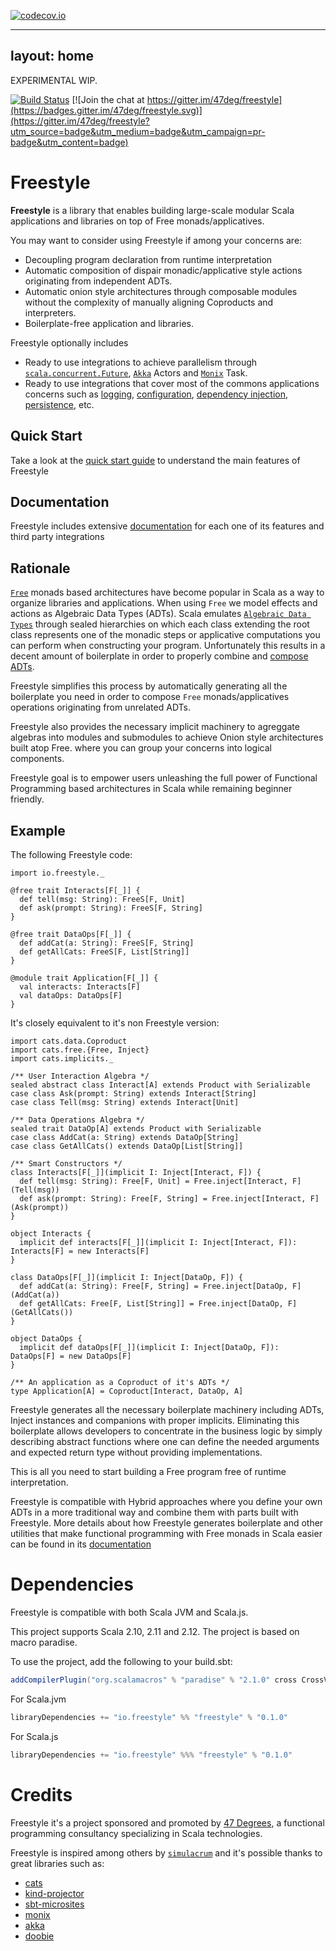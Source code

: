 [![codecov.io](https://codecov.io/github/47deg/freestyle/coverage.svg?token=E9sGVv2ii7&branch=master)](https://codecov.io/github/47deg/freestyle?branch=master)

---
layout: home
---

EXPERIMENTAL WIP.

[![Build Status](https://travis-ci.org/47deg/freestyle.svg?branch=master)](https://travis-ci.org/47deg/freestyle) [![Join the chat at https://gitter.im/47deg/freestyle](https://badges.gitter.im/47deg/freestyle.svg)](https://gitter.im/47deg/freestyle?utm_source=badge&utm_medium=badge&utm_campaign=pr-badge&utm_content=badge)

# Freestyle

**Freestyle** is a library that enables building large-scale modular Scala applications and libraries on top of Free monads/applicatives.

You may want to consider using Freestyle if among your concerns are:

- Decoupling program declaration from runtime interpretation
- Automatic composition of dispair monadic/applicative style actions originating from independent ADTs.
- Automatic onion style architectures through composable modules without the complexity of manually aligning Coproducts and interpreters.
- Boilerplate-free application and libraries.

Freestyle optionally includes

- Ready to use integrations to achieve parallelism through [`scala.concurrent.Future`](), [`Akka`]() Actors and [`Monix`]() Task.
- Ready to use integrations that cover most of the commons applications concerns such as [logging](), [configuration](), [dependency injection](), [persistence](), etc.

## Quick Start

Take a look at the [quick start guide](docs/quickstart.html) to understand the main features of Freestyle

## Documentation

Freestyle includes extensive [documentation](docs/algebras.html) for each one of its features and third party integrations

## Rationale

[`Free`]() monads based architectures have become popular in Scala as a way to organize libraries and applications.
When using `Free` we model effects and actions as Algebraic Data Types (ADTs).
Scala emulates [`Algebraic Data Types`]() through sealed hierarchies on which each class extending the root class represents one of the monadic steps or applicative computations you can perform when
constructing your program. Unfortunately this results in a decent amount of boilerplate in order to properly combine and [compose ADTs]().

Freestyle simplifies this process by automatically generating all the boilerplate you need in order to compose `Free` monads/applicatives operations originating from unrelated ADTs.

Freestyle also provides the necessary implicit machinery to agreggate algebras into modules and submodules to achieve Onion style architectures built atop Free.
where you can group your concerns into logical components.

Freestyle goal is to empower users unleashing the full power of Functional Programming based architectures in Scala while remaining beginner friendly.

## Example

The following Freestyle code:

```tut:silent
import io.freestyle._

@free trait Interacts[F[_]] {
  def tell(msg: String): FreeS[F, Unit]
  def ask(prompt: String): FreeS[F, String]
}

@free trait DataOps[F[_]] {
  def addCat(a: String): FreeS[F, String]
  def getAllCats: FreeS[F, List[String]]
}

@module trait Application[F[_]] {
  val interacts: Interacts[F]
  val dataOps: DataOps[F]
}
```

It's closely equivalent to it's non Freestyle version:

```tut:silent
import cats.data.Coproduct
import cats.free.{Free, Inject}
import cats.implicits._

/** User Interaction Algebra */
sealed abstract class Interact[A] extends Product with Serializable
case class Ask(prompt: String) extends Interact[String]
case class Tell(msg: String) extends Interact[Unit]

/** Data Operations Algebra */
sealed trait DataOp[A] extends Product with Serializable
case class AddCat(a: String) extends DataOp[String]
case class GetAllCats() extends DataOp[List[String]]

/** Smart Constructors */
class Interacts[F[_]](implicit I: Inject[Interact, F]) {
  def tell(msg: String): Free[F, Unit] = Free.inject[Interact, F](Tell(msg))
  def ask(prompt: String): Free[F, String] = Free.inject[Interact, F](Ask(prompt))
}

object Interacts {
  implicit def interacts[F[_]](implicit I: Inject[Interact, F]): Interacts[F] = new Interacts[F]
}

class DataOps[F[_]](implicit I: Inject[DataOp, F]) {
  def addCat(a: String): Free[F, String] = Free.inject[DataOp, F](AddCat(a))
  def getAllCats: Free[F, List[String]] = Free.inject[DataOp, F](GetAllCats())
}

object DataOps {
  implicit def dataOps[F[_]](implicit I: Inject[DataOp, F]): DataOps[F] = new DataOps[F]
}

/** An application as a Coproduct of it's ADTs */
type Application[A] = Coproduct[Interact, DataOp, A]
```

Freestyle generates all the necessary boilerplate machinery including ADTs, Inject instances and companions with proper implicits.
Eliminating this boilerplate allows developers to concentrate in the business logic by simply
describing abstract functions where one can define the needed arguments and expected return type without providing implementations.

This is all you need to start building a Free program free of runtime interpretation.

Freestyle is compatible with Hybrid approaches where you define your own ADTs in a more traditional way and combine them with parts built with Freestyle.
More details about how Freestyle generates boilerplate and other utilities that make functional programming
with Free monads in Scala easier can be found in its [documentation]()

# Dependencies

Freestyle is compatible with both Scala JVM and Scala.js.

This project supports Scala 2.10, 2.11 and 2.12. The project is based on macro paradise.

To use the project, add the following to your build.sbt:

```scala
addCompilerPlugin("org.scalamacros" % "paradise" % "2.1.0" cross CrossVersion.full)
```

For Scala.jvm

```scala
libraryDependencies += "io.freestyle" %% "freestyle" % "0.1.0"
```

For Scala.js

```scala
libraryDependencies += "io.freestyle" %%% "freestyle" % "0.1.0"
```

# Credits

Freestyle it's a project sponsored and promoted by [47 Degrees](http://47deg.com), a functional programming consultancy
specializing in Scala technologies.

Freestyle is inspired among others by [`simulacrum`](https://github.com/mpilquist/simulacrum) and it's possible thanks to great libraries such as:

- [cats](http://typelevel.org/cats)
- [kind-projector](https://github.com/non/kind-projector)
- [sbt-microsites](https://47deg.github.io/sbt-microsites/)
- [monix](https://monix.io/)
- [akka](http://akka.io/)
- [doobie](https://github.com/tpolecat/doobie)
